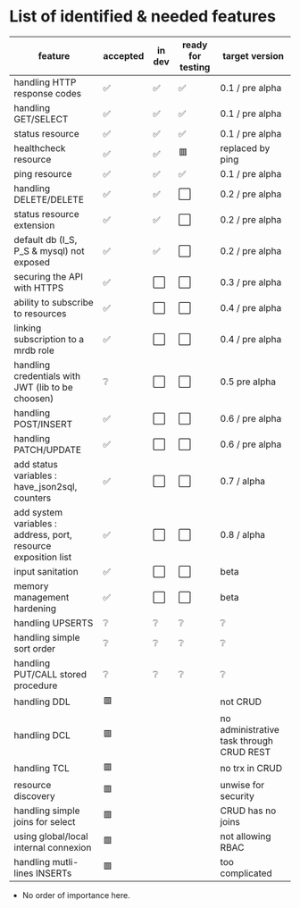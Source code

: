 # List of identified & needed features
| feature | accepted | in dev | ready for testing | target version | 
|------|------|------|------|-----|
| handling HTTP response codes | :white_check_mark: | :white_check_mark: | :white_check_mark: | 0.1 / pre alpha |
| handling GET/SELECT | :white_check_mark: | :white_check_mark: | :white_check_mark: | 0.1 / pre alpha |
| status resource | :white_check_mark: | :white_check_mark: | :white_check_mark: | 0.1 / pre alpha |
| healthcheck resource  | :white_check_mark: | :white_check_mark: | :red_square: | replaced by ping |
| ping resource | :white_check_mark: | :white_check_mark: | :white_check_mark: | 0.1 / pre alpha |
| handling DELETE/DELETE | :white_check_mark: | :white_check_mark: | :white_large_square: | 0.2 / pre alpha |
| status resource extension | :white_check_mark: | :white_check_mark: | :white_large_square: | 0.2 / pre alpha |
| default db (I_S, P_S & mysql) not exposed | :white_check_mark: | :white_check_mark: | :white_large_square: | 0.2 / pre alpha |
| securing the API with HTTPS | :white_check_mark: | :white_large_square: | :white_large_square: | 0.3 / pre alpha |
| ability to subscribe to resources | :white_check_mark: | :white_large_square: | :white_large_square: | 0.4 / pre alpha |
| linking subscription to a mrdb role | :white_check_mark: | :white_large_square: | :white_large_square: | 0.4 / pre alpha |
| handling credentials with JWT (lib to be choosen) | :grey_question: | :white_large_square: | :white_large_square: | 0.5 pre alpha  |
| handling POST/INSERT | :white_check_mark: | :white_large_square: | :white_large_square: | 0.6 / pre alpha |
| handling PATCH/UPDATE | :white_check_mark: | :white_large_square: | :white_large_square: | 0.6 / pre alpha | 
| add status variables : have_json2sql, counters | :white_check_mark: | :white_large_square: | :white_large_square: | 0.7 / alpha |
| add system variables : address, port, resource exposition list | :white_check_mark: | :white_large_square: | :white_large_square: | 0.8 / alpha | 
| input sanitation | :white_check_mark: | :white_large_square: | :white_large_square: | beta |
| memory management hardening | :white_check_mark: | :white_large_square: | :white_large_square: | beta |
| handling UPSERTS | :grey_question: | :grey_question: | :grey_question: | :grey_question: |
| handling simple sort order | :grey_question: | :grey_question: | :grey_question: | :grey_question: | :grey_question: |
| handling PUT/CALL stored procedure | :grey_question: | :grey_question: | :grey_question: |  :grey_question: | :grey_question:
| handling DDL | :red_square: | || not CRUD |
| handling DCL | :red_square: | || no administrative task through CRUD REST |
| handling TCL | :red_square: | || no trx in CRUD |
| resource discovery  | :red_square: |  |  | unwise for security | 
| handling simple joins for select | :red_square: |  || CRUD has no joins |
| using global/local internal connexion | :red_square: | | | not allowing RBAC |
| handling mutli-lines INSERTs | :red_square: |  |  | too complicated |

* No order of importance here.
